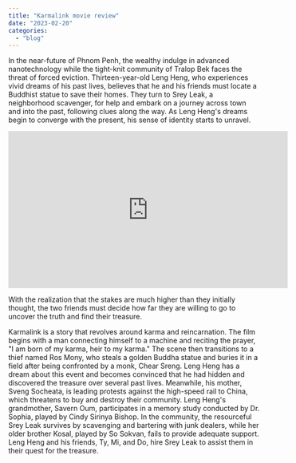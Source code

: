 ```yaml
---
title: "Karmalink movie review"
date: "2023-02-20"
categories: 
  - "blog"
---
```


In the near-future of Phnom Penh, the wealthy indulge in advanced nanotechnology while the tight-knit community of Tralop Bek faces the threat of forced eviction. Thirteen-year-old Leng Heng, who experiences vivid dreams of his past lives, believes that he and his friends must locate a Buddhist statue to save their homes. They turn to Srey Leak, a neighborhood scavenger, for help and embark on a journey across town and into the past, following clues along the way. As Leng Heng's dreams begin to converge with the present, his sense of identity starts to unravel.

<iframe src="https://www.youtube.com/embed/aNzT8NiNy_0" title="YouTube video player" allow="accelerometer; autoplay; clipboard-write; encrypted-media; gyroscope; picture-in-picture; web-share" allowfullscreen width="560" height="315" frameborder="0"></iframe>

With the realization that the stakes are much higher than they initially thought, the two friends must decide how far they are willing to go to uncover the truth and find their treasure.

Karmalink is a story that revolves around karma and reincarnation. The film begins with a man connecting himself to a machine and reciting the prayer, "I am born of my karma, heir to my karma." The scene then transitions to a thief named Ros Mony, who steals a golden Buddha statue and buries it in a field after being confronted by a monk, Chear Sreng. Leng Heng has a dream about this event and becomes convinced that he had hidden and discovered the treasure over several past lives. Meanwhile, his mother, Sveng Socheata, is leading protests against the high-speed rail to China, which threatens to buy and destroy their community. Leng Heng's grandmother, Savern Oum, participates in a memory study conducted by Dr. Sophia, played by Cindy Sirinya Bishop. In the community, the resourceful Srey Leak survives by scavenging and bartering with junk dealers, while her older brother Kosal, played by So Sokvan, fails to provide adequate support. Leng Heng and his friends, Ty, Mi, and Do, hire Srey Leak to assist them in their quest for the treasure.
